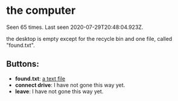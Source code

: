 # the computer

Seen 65 times. Last seen 2020-07-29T20:48:04.923Z.

the desktop is empty except for the recycle bin and one file, called "found.txt".

## Buttons:

- **found.txt**: [a text file](a-text-file-Ndymrr5.md)
- **connect drive**: I have not gone this way yet.
- **leave**: I have not gone this way yet.